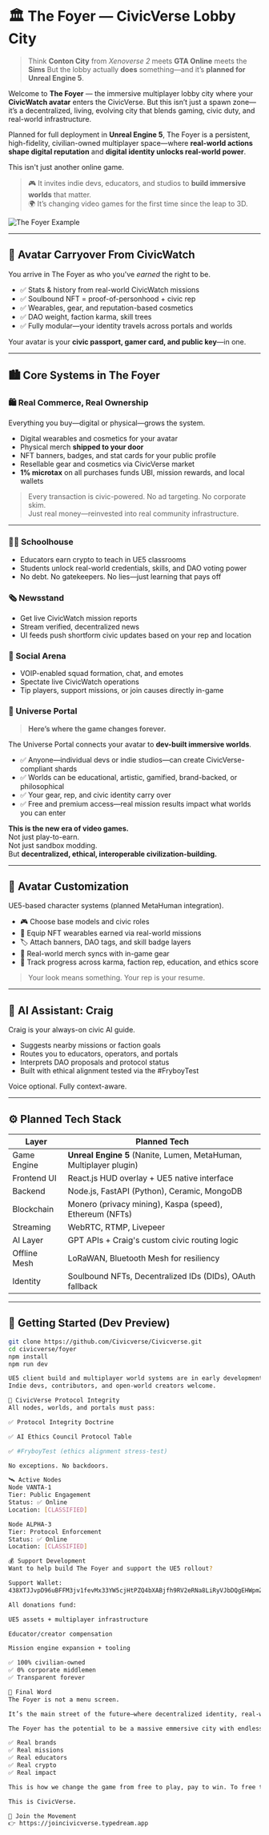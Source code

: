 # 🏛️ The Foyer — CivicVerse Lobby City

> Think **Conton City** from *Xenoverse 2* meets **GTA Online** meets the **Sims** 
> But the lobby actually **does** something—and it’s **planned for Unreal Engine 5**.

Welcome to **The Foyer** — the immersive multiplayer lobby city where your **CivicWatch avatar** enters the CivicVerse. But this isn’t just a spawn zone—it’s a decentralized, living, evolving city that blends gaming, civic duty, and real-world infrastructure.

Planned for full deployment in **Unreal Engine 5**, The Foyer is a persistent, high-fidelity, civilian-owned multiplayer space—where **real-world actions shape digital reputation** and **digital identity unlocks real-world power**.

This isn't just another online game.

> 🎮 It invites indie devs, educators, and studios to **build immersive worlds** that matter.  
> 🌍 It’s changing video games for the first time since the leap to 3D.


![The Foyer Example](./assets.md/The_Foyer_example.png)

---

## 🧬 Avatar Carryover From CivicWatch

You arrive in The Foyer as who you've *earned* the right to be.

- ✅ Stats & history from real-world CivicWatch missions  
- ✅ Soulbound NFT = proof-of-personhood + civic rep  
- ✅ Wearables, gear, and reputation-based cosmetics  
- ✅ DAO weight, faction karma, skill trees  
- ✅ Fully modular—your identity travels across portals and worlds

Your avatar is your **civic passport, gamer card, and public key**—in one.

---

## 🏙️ Core Systems in The Foyer

### 🛍️ Real Commerce, Real Ownership

Everything you buy—digital or physical—grows the system.

- Digital wearables and cosmetics for your avatar  
- Physical merch **shipped to your door**  
- NFT banners, badges, and stat cards for your public profile  
- Resellable gear and cosmetics via CivicVerse market  
- **1% microtax** on all purchases funds UBI, mission rewards, and local wallets

> Every transaction is civic-powered. No ad targeting. No corporate skim.  
> Just real money—reinvested into real community infrastructure.

---

### 🧑‍🏫 Schoolhouse
- Educators earn crypto to teach in UE5 classrooms  
- Students unlock real-world credentials, skills, and DAO voting power  
- No debt. No gatekeepers. No lies—just learning that pays off

### 🗞️ Newsstand
- Get live CivicWatch mission reports  
- Stream verified, decentralized news  
- UI feeds push shortform civic updates based on your rep and location

### 💬 Social Arena
- VOIP-enabled squad formation, chat, and emotes  
- Spectate live CivicWatch operations  
- Tip players, support missions, or join causes directly in-game

### 🌌 Universe Portal

> **Here’s where the game changes forever.**

The Universe Portal connects your avatar to **dev-built immersive worlds**.

- ✅ Anyone—individual devs or indie studios—can create CivicVerse-compliant shards  
- ✅ Worlds can be educational, artistic, gamified, brand-backed, or philosophical  
- ✅ Your gear, rep, and civic identity carry over  
- ✅ Free and premium access—real mission results impact what worlds you can enter

**This is the new era of video games.**  
Not just play-to-earn.  
Not just sandbox modding.  
But **decentralized, ethical, interoperable civilization-building.**

---

## 👕 Avatar Customization

UE5-based character systems (planned MetaHuman integration).

- 🎮 Choose base models and civic roles  
- 🎽 Equip NFT wearables earned via real-world missions  
- 🏷️ Attach banners, DAO tags, and skill badge layers  
- 🎁 Real-world merch syncs with in-game gear  
- 🧠 Track progress across karma, faction rep, education, and ethics score

> Your look means something. Your rep is your resume.

---

## 🧠 AI Assistant: Craig

Craig is your always-on civic AI guide.

- Suggests nearby missions or faction goals  
- Routes you to educators, operators, and portals  
- Interprets DAO proposals and protocol status  
- Built with ethical alignment tested via the #FryboyTest

Voice optional. Fully context-aware.

---

## ⚙️ Planned Tech Stack

| Layer        | Planned Tech |
|--------------|--------------|
| Game Engine  | **Unreal Engine 5** (Nanite, Lumen, MetaHuman, Multiplayer plugin) |
| Frontend UI  | React.js HUD overlay + UE5 native interface |
| Backend      | Node.js, FastAPI (Python), Ceramic, MongoDB |
| Blockchain   | Monero (privacy mining), Kaspa (speed), Ethereum (NFTs) |
| Streaming    | WebRTC, RTMP, Livepeer |
| AI Layer     | GPT APIs + Craig's custom civic routing logic |
| Offline Mesh | LoRaWAN, Bluetooth Mesh for resiliency |
| Identity     | Soulbound NFTs, Decentralized IDs (DIDs), OAuth fallback

---

## 🚀 Getting Started (Dev Preview)

```bash
git clone https://github.com/Civicverse/Civicverse.git
cd civicverse/foyer
npm install
npm run dev

UE5 client build and multiplayer world systems are in early development under /ue5/foyer.
Indie devs, contributors, and open-world creators welcome.

🔐 CivicVerse Protocol Integrity
All nodes, worlds, and portals must pass:

✅ Protocol Integrity Doctrine

✅ AI Ethics Council Protocol Table

✅ #FryboyTest (ethics alignment stress-test)

No exceptions. No backdoors.

🛰️ Active Nodes
Node VANTA-1
Tier: Public Engagement
Status: ✅ Online
Location: [CLASSIFIED]

Node ALPHA-3
Tier: Protocol Enforcement
Status: ✅ Online
Location: [CLASSIFIED]

💰 Support Development
Want to help build The Foyer and support the UE5 rollout?

Support Wallet:
438XTJJvpD96uBFFM3jv1fevMx33YW5cjHtPZQ4bXABjfh9RV2eRNa8LiRyVJbDQgEHWpmZSCH836DcvzrQJa52CGBHVSEp

All donations fund:

UE5 assets + multiplayer infrastructure

Educator/creator compensation

Mission engine expansion + tooling

✅ 100% civilian-owned
✅ 0% corporate middlemen
✅ Transparent forever

🎯 Final Word
The Foyer is not a menu screen.

It’s the main street of the future—where decentralized identity, real-world action, and next-gen gaming collide.

The Foyer has the potential to be a massive emmersive city with endless potential.

✅ Real brands
✅ Real missions
✅ Real educators
✅ Real crypto
✅ Real impact

This is how we change the game from free to play, pay to win. To free to live, paid to play...

This is CivicVerse.

🔗 Join the Movement
👉 https://joincivicverse.typedream.app



